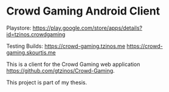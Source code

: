 # Crowd Gaming Android Client

Playstore:
https://play.google.com/store/apps/details?id=tzinos.crowdgaming

Testing Builds:
https://crowd-gaming.tzinos.me
https://crowd-gaming.skourtis.me

This is a client for the Crowd Gaming web application https://github.com/gtzinos/Crowd-Gaming.

This project is part of my thesis.

